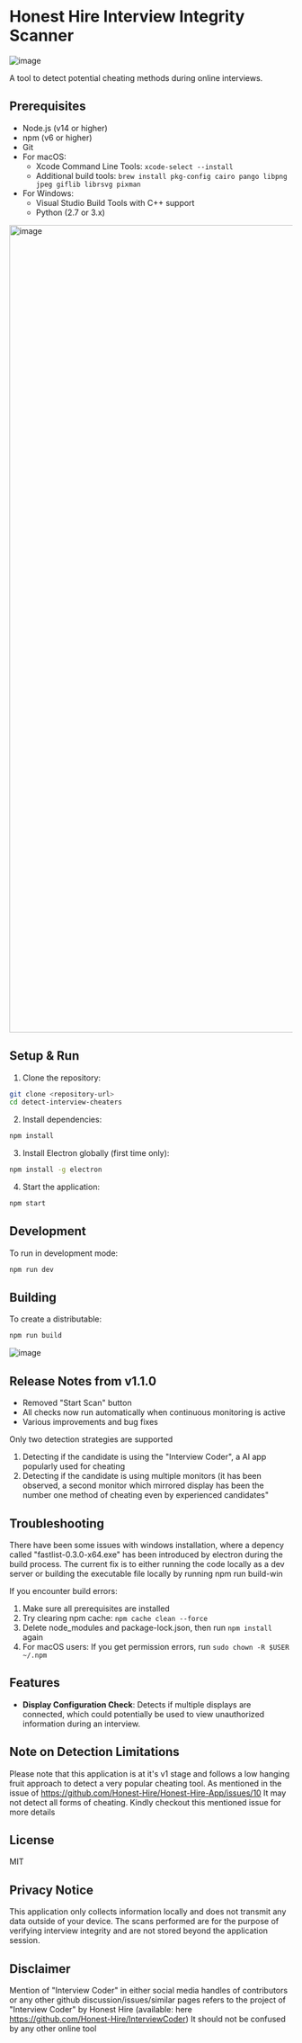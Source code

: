 # Honest Hire Interview Integrity Scanner


![image](https://github.com/user-attachments/assets/804b3df6-d296-4522-af60-ba03788c8f95)

A tool to detect potential cheating methods during online interviews.


## Prerequisites

- Node.js (v14 or higher)
- npm (v6 or higher)
- Git
- For macOS:
  - Xcode Command Line Tools: `xcode-select --install`
  - Additional build tools: `brew install pkg-config cairo pango libpng jpeg giflib librsvg pixman`
- For Windows:
  - Visual Studio Build Tools with C++ support
  - Python (2.7 or 3.x)



<img width="1436" alt="image" src="https://github.com/user-attachments/assets/9ab6ea6f-9a7b-425e-831e-80a6bd485e67" />



## Setup & Run

1. Clone the repository:
```bash
git clone <repository-url>
cd detect-interview-cheaters
```

2. Install dependencies:
```bash
npm install
```

3. Install Electron globally (first time only):
```bash
npm install -g electron
```

4. Start the application:
```bash
npm start
```

## Development

To run in development mode:
```bash
npm run dev
```

## Building

To create a distributable:
```bash
npm run build
```
![image](https://github.com/user-attachments/assets/79edfdb8-61ab-415c-a4d5-6df88407c458)


## Release Notes from v1.1.0
- Removed "Start Scan" button
- All checks now run automatically when continuous monitoring is active
- Various improvements and bug fixes

Only two detection strategies are supported

1. Detecting if the candidate is using the "Interview Coder", a AI app popularly used for cheating
2. Detecting if the candidate is using multiple monitors (it has been observed, a second monitor which mirrored display has been the number one method of cheating even by experienced candidates"

## Troubleshooting


There have been some issues with windows installation, where a depency called "fastlist-0.3.0-x64.exe" has been introduced by electron during the build process. The current fix is to either running the code locally as a dev server or building the executable file locally by running npm run build-win


If you encounter build errors:
1. Make sure all prerequisites are installed
2. Try clearing npm cache: `npm cache clean --force`
3. Delete node_modules and package-lock.json, then run `npm install` again
4. For macOS users: If you get permission errors, run `sudo chown -R $USER ~/.npm`

## Features

- **Display Configuration Check**: Detects if multiple displays are connected, which could potentially be used to view unauthorized information during an interview.
  


## Note on Detection Limitations

Please note that this application is at it's v1 stage and follows a low hanging fruit approach to detect a very popular cheating tool. 
As mentioned in the issue of https://github.com/Honest-Hire/Honest-Hire-App/issues/10 It may not detect all forms of cheating. Kindly checkout this mentioned issue for more details

## License

MIT 

## Privacy Notice

This application only collects information locally and does not transmit any data outside of your device. The scans performed are for the purpose of verifying interview integrity and are not stored beyond the application session. 

## Disclaimer
Mention of "Interview Coder" in either social media handles of contributors or any other github discussion/issues/similar pages refers to the project of "Interview Coder" by Honest Hire (available: here https://github.com/Honest-Hire/InterviewCoder) It should not be confused by any other online tool
